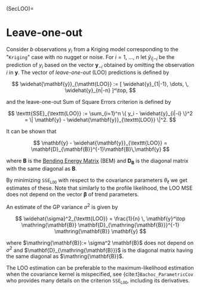 (SecLOO)=
# Leave-one-out

Consider $b$ observations $y_i$ from a Kriging model corresponding to
the "`Kriging`" case with no nugget or noise.  For $i=1$, $\dots$, $n$
let $\widehat{y}_{i|-i}$ be the prediction of $y_i$ based on the
vector $\mathbf{y}_{-i}$ obtained by omitting the observation $i$ in
$\mathbf{y}$. The vector of *leave-one-out* (LOO) predictions is
defined by

$$
  \widehat{\mathbf{y}}_{\mathtt{LOO}} :=
  [ \widehat{y}_{1|-1}, \dots, \,  \widehat{y}_{n|-n} ]^\top,
$$

and the leave-one-out Sum of Square Errors criterion is defined by

$$
  \texttt{SSE}_{\texttt{LOO}} :=
  \sum_{i=1}^n \{ y_i - \widehat{y}_{i|-i} \}^2 =
  \| \mathbf{y} - \widehat{\mathbf{y}}_{\texttt{LOO}} \|^2.
$$

It can be shown that

$$ 
\mathbf{y} - \widehat{\mathbf{y}}_{\texttt{LOO}} =
\mathbf{D}_{\mathbf{B}}^{-1}\mathbf{B}\,\mathbf{y} 
$$ 

where $\mathbf{B}$ is the [Bending Energy Matrix](SecBending) (BEM)
and $\mathbf{D}_{\mathbf{B}}$ is the diagonal matrix with the same
diagonal as $\mathbf{B}$.

By minimizing $\texttt{SSE}_{\texttt{LOO}}$ with respect to the
covariance parameters $\theta_\ell$ we get estimates of these. Note
that similarly to the profile likelihood, the LOO MSE does not depend
on the vector $\boldsymbol{\beta}$ of trend parameters.

An estimate of the GP variance $\sigma^2$ is given by

$$
   \widehat{\sigma}^2_{\texttt{LOO}} = 
   \frac{1}{n} \, \mathbf{y}^\top \mathring{\mathbf{B}} 
   \mathbf{D}_{\mathring{\mathbf{B}}}^{-1} 
   \mathring{\mathbf{B}} \mathbf{y}
$$

where $\mathring{\mathbf{B}}:= \sigma^2 \mathbf{B}$ does not depend on
$\sigma^2$ and $\mathbf{D}_{\mathring{\mathbf{B}}}$ is the diagonal
matrix having the same diagonal as $\mathring{\mathbf{B}}$.

The LOO estimation can be preferable to the maximum-likelihood
estimation when the covariance kernel is mispecified, see
{cite:t}`Bachoc_ParametricCov` who provides many details on the
criterion $\texttt{SSE}_{\texttt{LOO}}$, including its derivatives.
